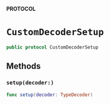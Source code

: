 **PROTOCOL**

# `CustomDecoderSetup`

```swift
public protocol CustomDecoderSetup
```

## Methods
### `setup(decoder:)`

```swift
func setup(decoder: TypeDecoder)
```
